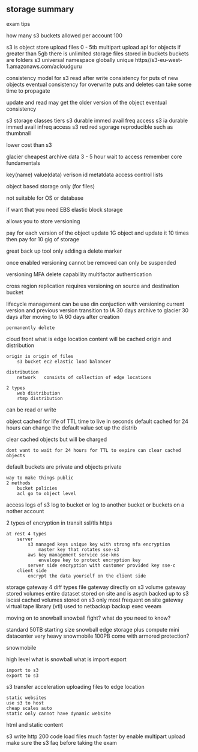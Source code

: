 
storage summary
------------------------------
exam tips 

how many s3 buckets allowed per account 100

s3 is object store 
    upload files
0 - 5tb
multipart upload api for objects 
    if greater than 5gb
there is unlimited storage 
files stored in buckets 
    buckets are folders 
s3 universal namespace
    globally unique
https//s3-eu-west-1.amazonaws.com/acloudguru

consistency model for s3 
    read after write consistency 
        for puts of new objects 
    eventual consistency for overwrite puts and deletes
        can take some time to propagate 

update and read may get the older version of the object
    eventual consistency

s3 storage classes tiers 
s3 durable immed avail freq access 
s3 ia durable immed avail infreq access 
s3 red red sgorage reproducible such as thumbnail 

lower cost than s3 

glacier 
cheapest 
archive data 
3 - 5 hour wait to access 
remember core fundamentals 

key(name)
value(data)
verison id 
metatdata
access control lists 

object based storage only (for files)

not suitable for OS or database 

if want that you need EBS 
    elastic block storage 

allows you to store versioning 

pay for each version of the object 
update 1G object and update it 10 times then pay for 10 gig of storage 

great back up tool 
    only adding a delete marker 

once enabled versioning cannot be removed 
    can only be suspended 

versioning MFA delete capability
    multifactor authentication 

cross region replication requires versioning on source and destination bucket 

lifecycle management 
can be use din conjuction with versioning 
current version and previous version 
    transition to IA  30 days 
    archive to glacier 30 days after moving to IA 60 days after creation 
        
    permanently delete  

cloud front 
    what is edge location 
    content will be cached 
    origin and distribution 

    origin is origin of files 
        s3 bucket ec2 elastic load balancer 

    distribution 
        network   consists of collection of edge locations 

    2 types 
        web distribution 
        rtmp distribution 

can be read or write 

object cached for life of TTL 
    time to live in seconds 
    default cached for 24 hours 
        can change the default value 
        set up the distrib 

clear cached objects but will be charged 

    dont want to wait for 24 hours for TTL to expire can clear cached objects 

default buckets are private and objects private 

    way to make things public 
    2 methods 
        bucket policies 
        acl go to object level 

access logs
    of s3 
    log to bucket or log to another bucket 
    or buckets on a nother account 

2 types of encryption 
    in transit ssl/tls https

    at rest 4 types 
        server 
            s3 managed keys unique key with strong mfa encryption 
                master key that rotates sse-s3
            aws key management service sse-kms 
                envelope key to protect encryption key 
            server side encryption with customer provided key sse-c
        client side 
            encrypt the data yourself on the client side              

storage gateway 
    4 diff types 
        file gateway directly on s3 
        volume gateway 
            stored volumes entire dataset stored on site and is asych backed up to s3 
                iscssi 
            cached volumes stored on s3 only most frequent on site 
        gateway virtual tape library (vtl)
            used to netbackup backup exec veeam

moving on to snowball 
    snowball fight?
    what do you need to know?
    
standard 
    50TB starting size 
snowball edge 
    storage plus compute mini datacenter 
    very heavy
snowmobile 
    100PB 
    come with armored protection?

snowmobile 

high level 
    what is snowball 
    what is import export 

    import to s3 
    export to s3 

s3 transfer acceleration 
    uploading files to edge location 

    static websites 
    use s3 to host 
    cheap scales auto 
    static only cannot have dynamic website 
html and static content 

s3 write http 200 code 
load files much faster by enable multipart upload 
make sure the s3 faq before taking the exam
